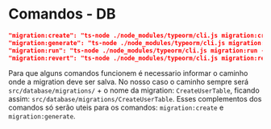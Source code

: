 # Comandos - DB
```json
"migration:create": "ts-node ./node_modules/typeorm/cli.js migration:create",
"migration:generate": "ts-node ./node_modules/typeorm/cli.js migration:generate --dataSource src/database/datasource.ts",
"migration:run": "ts-node ./node_modules/typeorm/cli.js migration:run -d src/database/datasource.ts",
"migration:revert": "ts-node ./node_modules/typeorm/cli.js migration:revert -d src/database/datasource.ts",
```

Para que alguns comandos funcionem é necessario informar o caminho onde a migration deve ser salva. No nosso caso o caminho sempre será `src/database/migrations/` + o nome da migration: `CreateUserTable`, ficando assim: `src/database/migrations/CreateUserTable`.
Esses complementos dos comandos só serão uteis para os comandos: `migration:create` e `migration:generate`.
